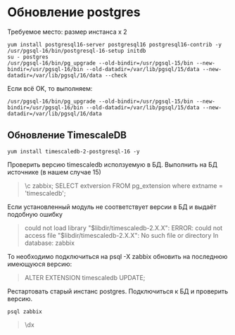# Обновление postgres

Требуемое место: размер инстанса x 2

```
yum install postgresql16-server postgresql16 postgresql16-contrib -y
/usr/pgsql-16/bin/postgresql-16-setup initdb
su - postgres
/usr/pgsql-16/bin/pg_upgrade --old-bindir=/usr/pgsql-15/bin --new-bindir=/usr/pgsql-16/bin --old-datadir=/var/lib/pgsql/15/data --new-datadir=/var/lib/pgsql/16/data --check
```

Если всё OK, то выполняем:
```
/usr/pgsql-16/bin/pg_upgrade --old-bindir=/usr/pgsql-15/bin --new-bindir=/usr/pgsql-16/bin --old-datadir=/var/lib/pgsql/15/data --new-datadir=/var/lib/pgsql/16/data
```
## Обновление TimescaleDB

```
yum install timescaledb-2-postgresql-16 -y
```

Проверить версию timescaledb исползуемую в БД.
Выполнить на БД источнике (в нашем случае 15)

> \c zabbix;
> SELECT extversion FROM pg_extension where extname = 'timescaledb';

Если установленный модуль не соответствует версии в БД и выдаёт подобную ошибку
> could not load library "$libdir/timescaledb-2.X.X": ERROR:  could not access file "$libdir/timescaledb-2.X.X": No such file or directory In database: zabbix

То необходимо подключиться на psql -X zabbix обновить на последнюю имеющуюся версию:
> ALTER EXTENSION timescaledb UPDATE;

Рестартовать старый инстанс postgres.
Подключиться к БД и проверить версию.
```
psql zabbix
```
> \dx
